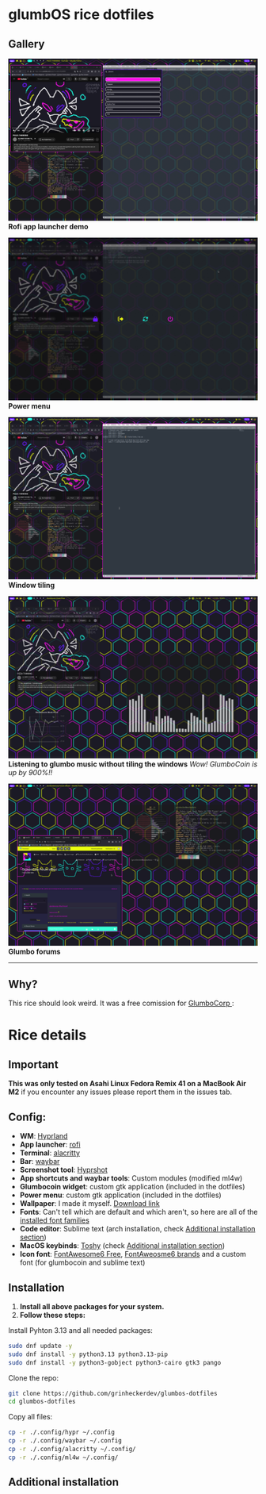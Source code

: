 
# glumbOS rice dotfiles

## Gallery
![2024-12-22-131429-hyprshot.png](https://github.com/grinheckerdev/glumbos-dotfiles/blob/main/gallery/2024-12-22-131429_hyprshot.png?raw=true)**Rofi app launcher demo**

![2024-12-22-131321-hyprshot.png](https://github.com/grinheckerdev/glumbos-dotfiles/blob/main/gallery/2024-12-22-131321_hyprshot.png?raw=true)**Power menu**

![2024-12-22-131312-hyprshot.png](https://github.com/grinheckerdev/glumbos-dotfiles/blob/main/gallery/2024-12-22-131312_hyprshot.png?raw=true)**Window tiling**

![2024-12-22-131217-hyprshot.png](https://github.com/grinheckerdev/glumbos-dotfiles/blob/main/gallery/2024-12-22-131217_hyprshot.png?raw=true)
**Listening to glumbo music without tiling the windows**
*Wow! GlumboCoin is up by 900%!!*

![2024-12-22-131019-hyprshot.png](https://raw.githubusercontent.com/grinheckerdev/glumbos-dotfiles/refs/heads/main/gallery/2024-12-22-131019_hyprshot.png)**Glumbo forums**

---
## Why?
This rice should look weird. It was a free comission for [GlumboCorp ](https://discord.gg/6s7eZy3QPw "https://discord.gg/6s7eZy3QPw"):
# Rice details
## Important
**This was only tested on Asahi Linux Fedora Remix 41 on a MacBook Air M2** if you encounter any issues please report them in the issues tab.

## Config:
 - **WM**: [Hyprland](https://wiki.hyprland.org/Getting-Started/Installation/)
 - **App launcher**: [rofi](https://github.com/davatorium/rofi/blob/next/INSTALL.md)
 - **Terminal**: [alacritty](https://github.com/alacritty/alacritty/blob/master/INSTALL.md)
 - **Bar**: [waybar](https://github.com/Alexays/Waybar)
 - **Screenshot tool**: [Hyprshot](https://github.com/Gustash/Hyprshot)
 - **App shortcuts and waybar tools**: Custom modules (modified ml4w)
 -  **Glumbocoin widget**: custom gtk application (included in the dotfiles)
 - **Power menu**: custom gtk application (included in the dotfiles)
 - **Wallpaper**: I made it myself. [Download link](https://i.postimg.cc/XqH5fcHh/glumbo-wallpaper.png)
 - **Fonts**: Can't tell which are default and which aren't, so here are all of the [installed font families](https://raw.githubusercontent.com/grinheckerdev/glumbos-dotfiles/refs/heads/main/fonts_families.txt)
 - **Code editor**: Sublime text (arch installation, check [Additional installation section](https://github.com/grinheckerdev/glumbos-dotfiles?tab=readme-ov-file#additional-installation))
 - **MacOS keybinds**: [Toshy](https://github.com/RedBearAK/toshy) (check [Additional installation section](https://github.com/grinheckerdev/glumbos-dotfiles?tab=readme-ov-file#additional-installation))
 - **Icon font**: [FontAwesome6 Free](https://packages.fedoraproject.org/pkgs/fontawesome-fonts/fontawesome-6-free-fonts/), [FontAweosme6 brands](https://packages.fedoraproject.org/pkgs/fontawesome-fonts/fontawesome-6-brands-fonts/) and a custom font (for glumbocoin and sublime text)

## Installation
1) **Install all above packages for your system.**
2) **Follow these steps:**

Install Pyhton 3.13 and all needed packages:
```bash
sudo dnf update -y
sudo dnf install -y python3.13 python3.13-pip
sudo dnf install -y python3-gobject python3-cairo gtk3 pango
```

Clone the repo:
```bash
git clone https://github.com/grinheckerdev/glumbos-dotfiles
cd glumbos-dotfiles
```
 Copy all files:
```bash
cp -r ./.config/hypr ~/.config
cp -r ./.config/waybar ~/.config
cp -r ./.config/alacritty ~/.config/
cp -r ./.config/ml4w ~/.config/
```

## Additional installation


